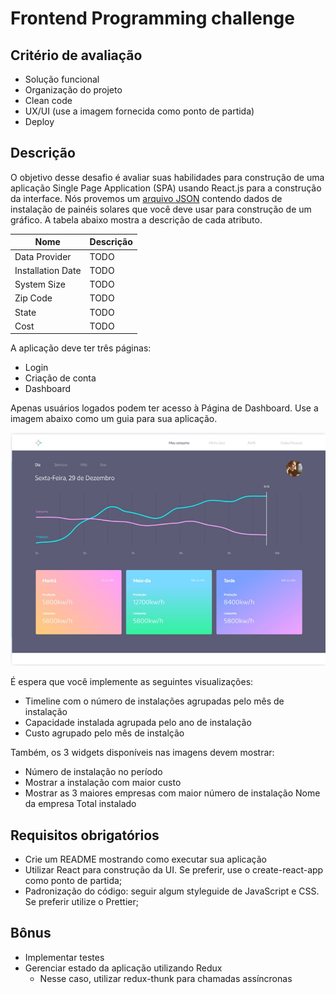 # Frontend Programming challenge

## Critério de avaliação
 - Solução funcional
 - Organização do projeto
 - Clean code
 - UX/UI (use a imagem fornecida como ponto de partida)
 - Deploy

## Descrição

O objetivo desse desafio é avaliar suas habilidades para construção de uma aplicação Single Page Application (SPA) usando React.js para a construção da interface. Nós provemos um [arquivo JSON]() contendo dados de instalação de painéis solares que você deve usar para construção de um gráfico. A tabela abaixo mostra a descrição de cada atributo.

| Nome  | Descrição |
| ------------- | ------------- |
| Data Provider  | TODO  |
| Installation Date  | TODO  |
| System Size  | TODO  |
| Zip Code  | TODO  |
| State | TODO  |
| Cost | TODO  |

 A aplicação deve ter três páginas:
  - Login
  - Criação de conta
  - Dashboard
  
Apenas usuários logados podem ter acesso à Página de Dashboard. Use a imagem abaixo como um guia para sua aplicação.

![Dashboard look](https://github.com/sauloaguiar/orbita.cc/blob/master/data/dahsboard.jpg "Dashboard")

  
  
É espera que você implemente as seguintes visualizações:
  - Timeline com o número de instalações agrupadas pelo mês de instalação
  - Capacidade instalada agrupada pelo ano de instalação
  - Custo agrupado pelo mês de instalção

  Também, os 3 widgets disponíveis nas imagens devem mostrar:
  - Número de instalação no período
  - Mostrar a instalação com maior custo
  - Mostrar as 3 maiores empresas com maior número de instalação
    Nome da empresa
    Total instalado

## Requisitos obrigatórios
 - Crie um README mostrando como executar sua aplicação
 - Utilizar React para construção da UI. Se preferir, use o create-react-app como ponto de partida;
 - Padronização do código: seguir algum styleguide de JavaScript e CSS. Se preferir utilize o Prettier;

## Bônus
 - Implementar testes
 - Gerenciar estado da aplicação utilizando Redux
   - Nesse caso, utilizar redux-thunk para chamadas assíncronas
   
 
